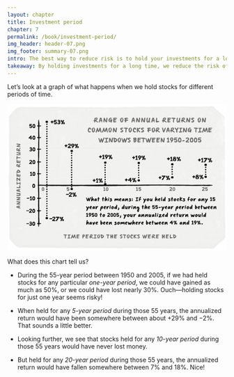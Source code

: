 ```yaml
---
layout: chapter
title: Investment period
chapter: 7
permalink: /book/investment-period/
img_header: header-07.png
img_footer: summary-07.png
intro: The best way to reduce risk is to hold your investments for a long time.
takeaway: By holding investments for a long time, we reduce the risk of loss.
---
```


Let’s look at a graph of what happens when we hold stocks for different periods of time.

![](/assets/img/chart-07.png)

What does this chart tell us?

- During the 55-year period between 1950 and 2005, if we had held stocks for any particular *one-year period*, we could have gained as much as 50%, or we could have lost nearly 30%. Ouch—holding stocks for just one year seems risky!

- When held for any *5-year period* during those 55 years, the annualized return would have been somewhere between about +29% and −2%. That sounds a little better.

- Looking further, we see that stocks held for any *10-year period* during those 55 years would have never lost money.

- But held for any *20-year period* during those 55 years, the annualized return would have fallen somewhere between 7% and 18%. Nice!
